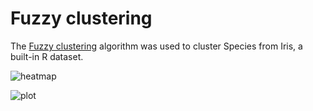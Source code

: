 # Fuzzy clustering

The [Fuzzy clustering](https://en.wikipedia.org/wiki/Fuzzy_clustering#Fuzzy_C-means_clustering) algorithm was used to cluster Species from Iris, a built-in R dataset.

![heatmap](https://user-images.githubusercontent.com/74436565/132057831-640c11df-94e6-4e45-bb85-00157a5b1c87.png)

![plot](https://user-images.githubusercontent.com/74436565/132057857-b4763f6a-b812-47a4-9694-c4bd818b6430.png)

